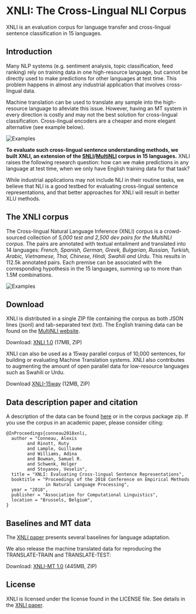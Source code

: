 # XNLI: The Cross-Lingual NLI Corpus
XNLI is an evaluation corpus for language transfer and cross-lingual sentence classification in 15 languages.

## Introduction
Many NLP systems (e.g. sentiment analysis, topic classification, feed ranking) rely on training data in one high-resource language, but cannot be directly used to make predictions for other languages at test time.
This problem happens in almost any industrial application that involves cross-lingual data. 

Machine translation can be used to translate any sample into the high-resource language to alleviate this issue.
However, having an MT system in every direction is costly and may not the best solution for cross-lingual classification.
Cross-lingual encoders are a cheaper and more elegant alternative (see example below).

![Examples](https://s3.amazonaws.com/xnli/language_transfer.png)

**To evaluate such cross-lingual sentence understanding methods, we built XNLI, an extension of the
[SNLI](https://nlp.stanford.edu/projects/snli/)/[MultiNLI](https://www.nyu.edu/projects/bowman/multinli/) corpus in 15 languages.**
XNLI raises the following research question: how can we make predictions in any language at test time, when we only have English training data for that task?

While industrial applications may not include NLI in their routine tasks, we believe that NLI is a good testbed for evaluating cross-lingual 
sentence representations, and that better approaches for XNLI will result in better XLU methods.

## The XNLI corpus
The Cross-lingual Natural Language Inference (XNLI) corpus is a crowd-sourced collection of *5,000 test and 2,500 dev pairs for the MultiNLI corpus*.
The pairs are annotated with textual entailment and translated into 14 languages: *French, Spanish, German, Greek, Bulgarian,
Russian, Turkish, Arabic, Vietnamese, Thai, Chinese, Hindi, Swahili and Urdu*. This results in 112.5k annotated pairs.
Each premise can be associated with the corresponding hypothesis in the 15 languages, summing up to more than 1.5M combinations. 

![Examples](https://s3.amazonaws.com/xnli/examples.png)

## Download
XNLI is distributed in a single ZIP file containing the corpus as both JSON lines (jsonl) and tab-separated text (txt). The English training data can be found on the [MultiNLI website](https://www.nyu.edu/projects/bowman/multinli/).

Download: [XNLI 1.0](https://s3.amazonaws.com/xnli/XNLI-1.0.zip) (17MB, ZIP)

XNLI can also be used as a 15way parallel corpus of 10,000 sentences, for building or evaluating Machine Translation systems. XNLI also contributes to augmenting the amount of open parallel data for low-resource languages such as Swahili or Urdu.

Download [XNLI-15way](https://s3.amazonaws.com/xnli/XNLI-15way.zip) (12MB, ZIP)

## Data description paper and citation

A description of the data can be found [here](https://arxiv.org/abs/1809.05053) or in the corpus package zip. If you use the corpus in an academic paper, please consider citing:

```
@InProceedings{conneau2018xnli,
  author = "Conneau, Alexis
        and Rinott, Ruty
        and Lample, Guillaume
        and Williams, Adina
        and Bowman, Samuel R.
        and Schwenk, Holger
        and Stoyanov, Veselin",
  title = "XNLI: Evaluating Cross-lingual Sentence Representations",
  booktitle = "Proceedings of the 2018 Conference on Empirical Methods 
               in Natural Language Processing",
  year = "2018",
  publisher = "Association for Computational Linguistics",
  location = "Brussels, Belgium",
}
```

## Baselines and MT data
The [XNLI paper](https://arxiv.org/abs/1809.05053) presents several baselines for language adaptation.

We also release the machine translated data for reproducing the TRANSLATE-TRAIN and TRANSLATE-TEST:

Download: [XNLI-MT 1.0](https://s3.amazonaws.com/xnli/XNLI-MT-1.0.zip) (445MB, ZIP)

## License
XNLI is licensed under the license found in the LICENSE file. See details in the [XNLI paper](https://arxiv.org/abs/1809.05053).
